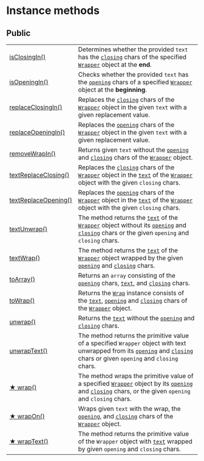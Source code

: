 # Instance methods

## Public

|                                               |                                                                                                                                                                                                                                                                                                                                      |
| --------------------------------------------- | ------------------------------------------------------------------------------------------------------------------------------------------------------------------------------------------------------------------------------------------------------------------------------------------------------------------------------------ |
| [isClosingIn()](isclosingin.md)               | Determines whether the provided `text` has the [`closing`](../../wrap/instance-accessors/#wrap.prototype.closing) chars of the specified [`Wrapper`](../wrapper.md) object at the **end**.                                                                                                                                           |
| [isOpeningIn()](isopeningin.md)               | Checks whether the provided `text` has the [`opening`](../../wrap/instance-accessors/#wrap.prototype.opening) chars of a specified [`Wrapper`](../wrapper.md) object at the **beginning**.                                                                                                                                           |
| [replaceClosingIn()](replaceclosingin.md)     | Replaces the [`closing`](../../wrap/instance-accessors/#wrap.prototype.closing) chars of the [`Wrapper`](../wrapper.md) object in the given `text` with a given replacement value.                                                                                                                                                   |
| [replaceOpeningIn()](replaceopeningin.md)     | Replaces the [`opening`](../../wrap/instance-accessors/#wrap.prototype.opening) chars of the [`Wrapper`](../wrapper.md) object in the given `text` with a given replacement value.                                                                                                                                                   |
| [removeWrapIn()](removewrapin.md)             | Returns given `text` without the [`opening`](../../wrap/instance-accessors/#wrap.prototype.opening) and [`closing`](../../wrap/instance-accessors/#wrap.prototype.closing) chars of the [`Wrapper`](../wrapper.md) object.                                                                                                           |
| [textReplaceClosing()](textreplaceclosing.md) | Replaces the [`closing`](../../wrap/instance-accessors/#wrap.prototype.closing) chars of the [`Wrapper`](../wrapper.md) object in the [`text`](../../wrap/instance-accessors/#wrap.prototype.text) of the [`Wrapper`](../wrapper.md) object with the given `closing` chars.                                                          |
| [textReplaceOpening()](textreplaceopening.md) | Replaces the [`opening`](../../wrap/instance-accessors/#wrap.prototype.opening) chars of the [`Wrapper`](../wrapper.md) object in the [`text`](../../wrap/instance-accessors/#wrap.prototype.text) of the [`Wrapper`](../wrapper.md) object with the given `closing` chars.                                                          |
| [textUnwrap()](textunwrap.md)                 | The method returns the [`text`](../../wrap/instance-accessors/#wrap.prototype.text) of the [`Wrapper`](../wrapper.md) object without its [`opening`](../../wrap/instance-accessors/#wrap.prototype.opening) and [`closing`](../../wrap/instance-accessors/#wrap.prototype.closing) chars or the given `opening` and `closing` chars. |
| [textWrap()](textwrap.md)                     | The method returns the [`text`](../../wrap/instance-accessors/#wrap.prototype.text) of the [`Wrapper`](../wrapper.md) object wrapped by the given [`opening`](../../wrap/instance-accessors/#wrap.prototype.opening) and [`closing`](../../wrap/instance-accessors/#wrap.prototype.closing) chars.                                   |
| [toArray()](toarray.md)                       | Returns an `array` consisting of the [`opening`](../../wrap/instance-accessors/#wrap.prototype.opening) chars, [`text`](../../wrap/instance-accessors/#wrap.prototype.text), and [`closing`](../../wrap/instance-accessors/#wrap.prototype.closing) chars.                                                                           |
| [toWrap()](towrap.md)                         | Returns the [`Wrap`](../../wrap/wrap.md) instance consists of the [`text`](../../wrap/instance-accessors/#wrap.prototype.text), [`opening`](../../wrap/instance-accessors/#wrap.prototype.opening) and [`closing`](../../wrap/instance-accessors/#wrap.prototype.closing) chars of the [`Wrapper`](../wrapper.md) object.            |
| [unwrap()](unwrap.md)                         | Returns the [`text`](../../wrap/instance-accessors/#wrap.prototype.text) without the [`opening`](../../wrap/instance-accessors/#wrap.prototype.opening) and [`closing`](../../wrap/instance-accessors/#wrap.prototype.closing) chars.                                                                                                |
| [unwrapText()](unwraptext.md)                 | The method returns the primitive value of a specified `Wrapper` object with text unwrapped from its [`opening`](../../wrap/instance-accessors/#wrap.prototype.opening) and [`closing`](../../wrap/instance-accessors/#wrap.prototype.closing) chars or given `opening` and `closing` chars.                                          |
| [★ wrap()](wrap.md)                           | The method wraps the primitive value of a specified [`Wrapper`](../wrapper.md) object by its [`opening`](../../wrap/instance-accessors/#wrap.prototype.opening) and [`closing`](../../wrap/instance-accessors/#wrap.prototype.closing) chars, or the given `opening` and `closing` chars.                                            |
| [★ wrapOn()](wrapon.md)                       | Wraps given `text` with the wrap, the [`opening`](../../wrap/instance-accessors/#wrap.prototype.opening), and [`closing`](../../wrap/instance-accessors/#wrap.prototype.closing) chars of the [`Wrapper`](../wrapper.md) object.                                                                                                     |
| [★ wrapText()](wraptext.md)                   | The method returns the primitive value of the `Wrapper` object with [`text`](../../wrap/instance-accessors/#wrap.prototype.text) wrapped by given `opening` and `closing` chars.                                                                                                                                                     |
